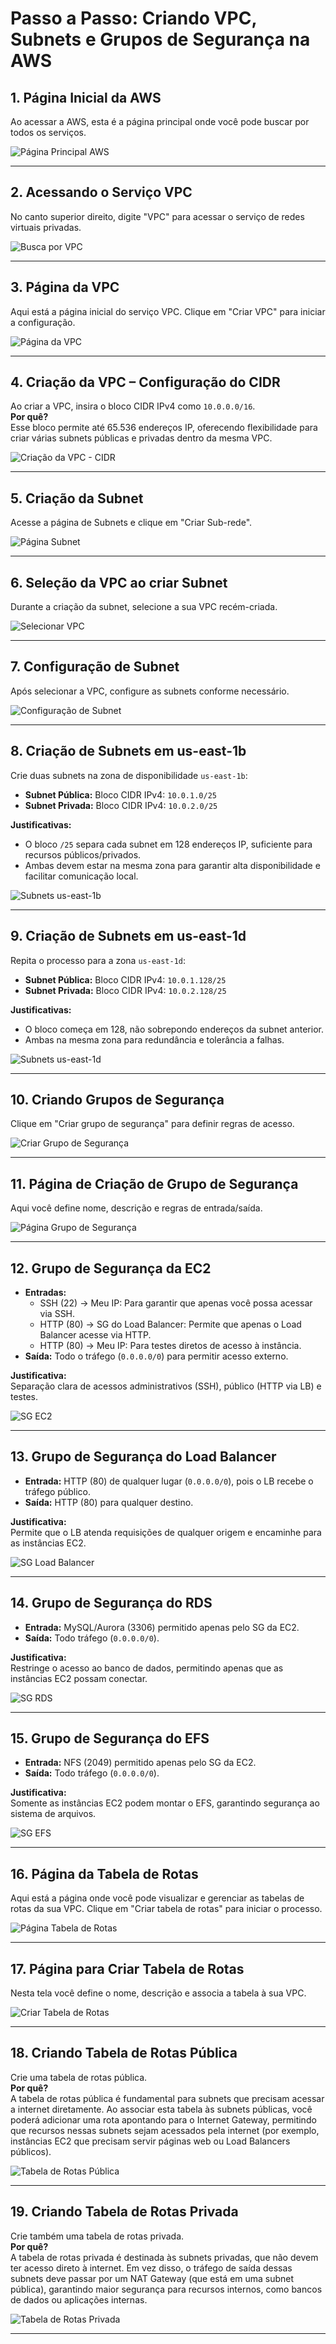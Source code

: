 # Passo a Passo: Criando VPC, Subnets e Grupos de Segurança na AWS

## 1. Página Inicial da AWS

Ao acessar a AWS, esta é a página principal onde você pode buscar por todos os serviços.

![Página Principal AWS](assests/PAGEPRINCIPAL/PagePrincipal.png)

---

## 2. Acessando o Serviço VPC

No canto superior direito, digite "VPC" para acessar o serviço de redes virtuais privadas.

![Busca por VPC](assests/VPC/DigitarVpc.png)

---

## 3. Página da VPC

Aqui está a página inicial do serviço VPC. Clique em "Criar VPC" para iniciar a configuração.

![Página da VPC](assests/VPC/PageCriarVpc.png)

---

## 4. Criação da VPC – Configuração do CIDR

Ao criar a VPC, insira o bloco CIDR IPv4 como `10.0.0.0/16`.  
**Por quê?**  
Esse bloco permite até 65.536 endereços IP, oferecendo flexibilidade para criar várias subnets públicas e privadas dentro da mesma VPC.

![Criação da VPC - CIDR](assests/VPC/CriaçãodaVpc.png)

---

## 5. Criação da Subnet

Acesse a página de Subnets e clique em "Criar Sub-rede".

![Página Subnet](assests/SUBNET/PageCriarSubNet.png)

---

## 6. Seleção da VPC ao criar Subnet

Durante a criação da subnet, selecione a sua VPC recém-criada.

![Selecionar VPC](assests/SUBNET/SelecionarVpcSubNet.png)

---

## 7. Configuração de Subnet

Após selecionar a VPC, configure as subnets conforme necessário.

![Configuração de Subnet](assests/SUBNET/OpcoesCriarSubNet.png)

---

## 8. Criação de Subnets em us-east-1b

Crie duas subnets na zona de disponibilidade `us-east-1b`:

- **Subnet Pública:** Bloco CIDR IPv4: `10.0.1.0/25`
- **Subnet Privada:** Bloco CIDR IPv4: `10.0.2.0/25`

**Justificativas:**
- O bloco `/25` separa cada subnet em 128 endereços IP, suficiente para recursos públicos/privados.
- Ambas devem estar na mesma zona para garantir alta disponibilidade e facilitar comunicação local.

![Subnets us-east-1b](assests/SUBNET/CriacaoSubNetPublicaPrivada01.png)

---

## 9. Criação de Subnets em us-east-1d

Repita o processo para a zona `us-east-1d`:

- **Subnet Pública:** Bloco CIDR IPv4: `10.0.1.128/25`
- **Subnet Privada:** Bloco CIDR IPv4: `10.0.2.128/25`

**Justificativas:**
- O bloco começa em 128, não sobrepondo endereços da subnet anterior.
- Ambas na mesma zona para redundância e tolerância a falhas.

![Subnets us-east-1d](assests/SUBNET/CriacaoSubNetPublicaPrivada02.png)

---

## 10. Criando Grupos de Segurança

Clique em "Criar grupo de segurança" para definir regras de acesso.

![Criar Grupo de Segurança](assests/GRUPODESEGURANCA/PageGupoDeSeguranca.png)

---

## 11. Página de Criação de Grupo de Segurança

Aqui você define nome, descrição e regras de entrada/saída.

![Página Grupo de Segurança](assests/GRUPODESEGURANCA/PageCriarGrupoSeguranca.png)

---

## 12. Grupo de Segurança da EC2

- **Entradas:**
  - SSH (22) → Meu IP: Para garantir que apenas você possa acessar via SSH.
  - HTTP (80) → SG do Load Balancer: Permite que apenas o Load Balancer acesse via HTTP.
  - HTTP (80) → Meu IP: Para testes diretos de acesso à instância.
- **Saída:** Todo o tráfego (`0.0.0.0/0`) para permitir acesso externo.

**Justificativa:**  
Separação clara de acessos administrativos (SSH), público (HTTP via LB) e testes.

![SG EC2](assests/GRUPODESEGURANCA/GSEC2.png)

---

## 13. Grupo de Segurança do Load Balancer

- **Entrada:** HTTP (80) de qualquer lugar (`0.0.0.0/0`), pois o LB recebe o tráfego público.
- **Saída:** HTTP (80) para qualquer destino.

**Justificativa:**  
Permite que o LB atenda requisições de qualquer origem e encaminhe para as instâncias EC2.

![SG Load Balancer](assests/GRUPODESEGURANCA/GSLOADBALANCER.png)

---

## 14. Grupo de Segurança do RDS

- **Entrada:** MySQL/Aurora (3306) permitido apenas pelo SG da EC2.
- **Saída:** Todo tráfego (`0.0.0.0/0`).

**Justificativa:**  
Restringe o acesso ao banco de dados, permitindo apenas que as instâncias EC2 possam conectar.

![SG RDS](assests/GRUPODESEGURANCA/GSRDS.png)

---

## 15. Grupo de Segurança do EFS

- **Entrada:** NFS (2049) permitido apenas pelo SG da EC2.
- **Saída:** Todo tráfego (`0.0.0.0/0`).

**Justificativa:**  
Somente as instâncias EC2 podem montar o EFS, garantindo segurança ao sistema de arquivos.

![SG EFS](assests/GRUPODESEGURANCA/GSEFS.png)

---

## 16. Página da Tabela de Rotas

Aqui está a página onde você pode visualizar e gerenciar as tabelas de rotas da sua VPC. Clique em "Criar tabela de rotas" para iniciar o processo.

![Página Tabela de Rotas](assests/TABELAROTAS/PageTabelaRotas.png)

---

## 17. Página para Criar Tabela de Rotas

Nesta tela você define o nome, descrição e associa a tabela à sua VPC.

![Criar Tabela de Rotas](assests/TABELAROTAS/PageCriarTabelaRotas.png)

---

## 18. Criando Tabela de Rotas Pública

Crie uma tabela de rotas pública.  
**Por quê?**  
A tabela de rotas pública é fundamental para subnets que precisam acessar a internet diretamente. Ao associar esta tabela às subnets públicas, você poderá adicionar uma rota apontando para o Internet Gateway, permitindo que recursos nessas subnets sejam acessados pela internet (por exemplo, instâncias EC2 que precisam servir páginas web ou Load Balancers públicos).

![Tabela de Rotas Pública](assests/TABELAROTAS/TabelaRotasPublica.png)

---

## 19. Criando Tabela de Rotas Privada

Crie também uma tabela de rotas privada.  
**Por quê?**  
A tabela de rotas privada é destinada às subnets privadas, que não devem ter acesso direto à internet. Em vez disso, o tráfego de saída dessas subnets deve passar por um NAT Gateway (que está em uma subnet pública), garantindo maior segurança para recursos internos, como bancos de dados ou aplicações internas.

![Tabela de Rotas Privada](assests/TABELAROTAS/TabelaRotasPrivada.png)

---
